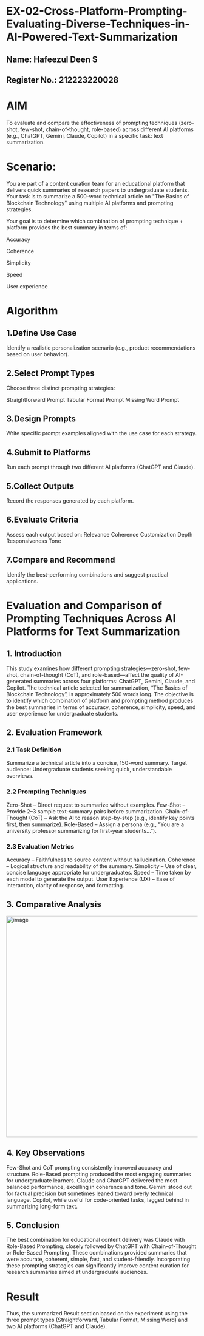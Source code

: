 # EX-02-Cross-Platform-Prompting-Evaluating-Diverse-Techniques-in-AI-Powered-Text-Summarization

## Name: Hafeezul Deen S
## Register No.: 212223220028

# AIM
To evaluate and compare the effectiveness of prompting techniques (zero-shot, few-shot, chain-of-thought, role-based) across different AI platforms (e.g., ChatGPT, Gemini, Claude, Copilot) in a specific task: text summarization.

# Scenario:
You are part of a content curation team for an educational platform that delivers quick summaries of research papers to undergraduate students. Your task is to summarize a 500-word technical article on "The Basics of Blockchain Technology" using multiple AI platforms and prompting strategies.

Your goal is to determine which combination of prompting technique + platform provides the best summary in terms of:

Accuracy

Coherence

Simplicity

Speed

User experience

# Algorithm

## 1.Define Use Case
Identify a realistic personalization scenario (e.g., product recommendations based on user behavior).

## 2.Select Prompt Types
Choose three distinct prompting strategies:

Straightforward Prompt Tabular Format Prompt Missing Word Prompt

## 3.Design Prompts
Write specific prompt examples aligned with the use case for each strategy.

## 4.Submit to Platforms
Run each prompt through two different AI platforms (ChatGPT and Claude).

## 5.Collect Outputs
Record the responses generated by each platform.

## 6.Evaluate Criteria
Assess each output based on: Relevance Coherence Customization Depth Responsiveness Tone

## 7.Compare and Recommend
Identify the best-performing combinations and suggest practical applications.


# Evaluation and Comparison of Prompting Techniques Across AI Platforms for Text Summarization
## 1. Introduction
This study examines how different prompting strategies—zero-shot, few-shot, chain-of-thought (CoT), and role-based—affect the quality of AI-generated summaries across four platforms: ChatGPT, Gemini, Claude, and Copilot. The technical article selected for summarization, “The Basics of Blockchain Technology”, is approximately 500 words long. The objective is to identify which combination of platform and prompting method produces the best summaries in terms of accuracy, coherence, simplicity, speed, and user experience for undergraduate students.

## 2. Evaluation Framework

### 2.1 Task Definition
Summarize a technical article into a concise, 150-word summary.
Target audience: Undergraduate students seeking quick, understandable overviews.

### 2.2 Prompting Techniques
Zero-Shot – Direct request to summarize without examples.
Few-Shot – Provide 2–3 sample text-summary pairs before summarization.
Chain-of-Thought (CoT) – Ask the AI to reason step-by-step (e.g., identify key points first, then summarize).
Role-Based – Assign a persona (e.g., “You are a university professor summarizing for first-year students…”).

### 2.3 Evaluation Metrics
Accuracy – Faithfulness to source content without hallucination.
Coherence – Logical structure and readability of the summary.
Simplicity – Use of clear, concise language appropriate for undergraduates.
Speed – Time taken by each model to generate the output.
User Experience (UX) – Ease of interaction, clarity of response, and formatting.


## 3. Comparative Analysis
<img width="905" height="583" alt="image" src="https://github.com/user-attachments/assets/1b14cde3-ab03-4c01-ba64-a9e7f3adb0b1" />


## 4. Key Observations

Few-Shot and CoT prompting consistently improved accuracy and structure.
Role-Based prompting produced the most engaging summaries for undergraduate learners.
Claude and ChatGPT delivered the most balanced performance, excelling in coherence and tone.
Gemini stood out for factual precision but sometimes leaned toward overly technical language.
Copilot, while useful for code-oriented tasks, lagged behind in summarizing long-form text.


## 5. Conclusion
The best combination for educational content delivery was Claude with Role-Based Prompting, closely followed by ChatGPT with Chain-of-Thought or Role-Based Prompting. These combinations provided summaries that were accurate, coherent, simple, fast, and student-friendly. Incorporating these prompting strategies can significantly improve content curation for research summaries aimed at undergraduate audiences.


# Result
Thus, the summarized Result section based on the experiment using the three prompt types (Straightforward, Tabular Format, Missing Word) and two AI platforms (ChatGPT and Claude).


